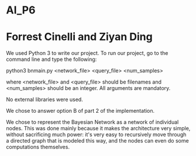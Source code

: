 # AI_P6
# Forrest Cinelli and Ziyan Ding
We used Python 3 to write our project. To run our project, go to the command line and type the following:

python3 bnmain.py <network_file> <query_file> <num_samples>

where <network_file> and <query_file> should be filenames and <num_samples> should be an integer. All arguments are mandatory.

No external libraries were used. 

We chose to answer option B of part 2 of the implementation. 

We chose to represent the Bayesian Network as a network of individual nodes. This was done mainly because it makes the architecture very simple, without sacrificing much power: it's very easy to recursively move through a directed graph that is modeled this way, and the nodes can even do some computations themselves. 
